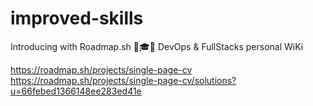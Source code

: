 # improved-skills
Introducing with Roadmap.sh 🚀🎓🧠 DevOps &amp; FullStacks personal WiKi

https://roadmap.sh/projects/single-page-cv
https://roadmap.sh/projects/single-page-cv/solutions?u=66febed1366148ee283ed41e
